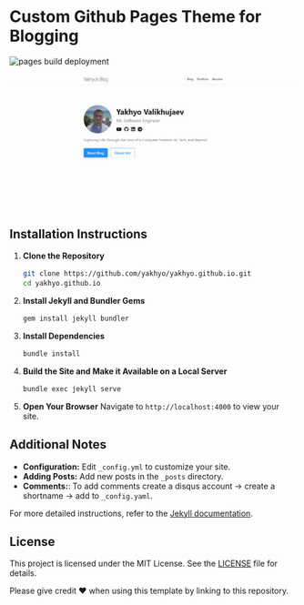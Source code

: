 # Custom Github Pages Theme for Blogging

![pages build deployment](https://github.com/yakhyo/yakhyo.github.io/actions/workflows/pages/pages-build-deployment/badge.svg)

<div align="center">
  <img src="assets/images/homepage.webp" alt="Custom Jekyll theme for Blog">
</div>

## Installation Instructions

1. **Clone the Repository**

   ```sh
   git clone https://github.com/yakhyo/yakhyo.github.io.git
   cd yakhyo.github.io
   ```

2. **Install Jekyll and Bundler Gems**

   ```sh
   gem install jekyll bundler
   ```

3. **Install Dependencies**

   ```sh
   bundle install
   ```

4. **Build the Site and Make it Available on a Local Server**

   ```sh
   bundle exec jekyll serve
   ```

5. **Open Your Browser**
   Navigate to `http://localhost:4000` to view your site.

## Additional Notes

- **Configuration:** Edit `_config.yml` to customize your site.
- **Adding Posts:** Add new posts in the `_posts` directory.
- **Comments:**: To add comments create a disqus account -> create a shortname -> add to `_config.yaml`.

For more detailed instructions, refer to the [Jekyll documentation](https://jekyllrb.com/docs/).

## License

This project is licensed under the MIT License. See the [LICENSE](LICENSE) file for details.

Please give credit ❤️ when using this template by linking to this repository.
